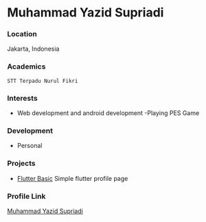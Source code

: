 # Muhammad Yazid Supriadi

### Location

Jakarta, Indonesia

### Academics

    STT Terpadu Nurul Fikri
### Interests

- Web development and android development
-Playing PES Game 

### Development

- Personal

### Projects

- [Flutter Basic](https://github.com/yazidsupriadi/flutter_basic) Simple flutter profile page 

### Profile Link

[Muhammad Yazid Supriadi](https://github.com/yazidsupriadi)
